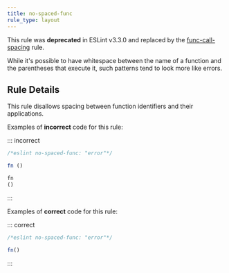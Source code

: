 ```yaml
---
title: no-spaced-func
rule_type: layout
---
```




This rule was **deprecated** in ESLint v3.3.0 and replaced by the [func-call-spacing](func-call-spacing) rule.

While it's possible to have whitespace between the name of a function and the parentheses that execute it, such patterns tend to look more like errors.

## Rule Details

This rule disallows spacing between function identifiers and their applications.

Examples of **incorrect** code for this rule:

::: incorrect

```js
/*eslint no-spaced-func: "error"*/

fn ()

fn
()
```

:::

Examples of **correct** code for this rule:

::: correct

```js
/*eslint no-spaced-func: "error"*/

fn()
```

:::
